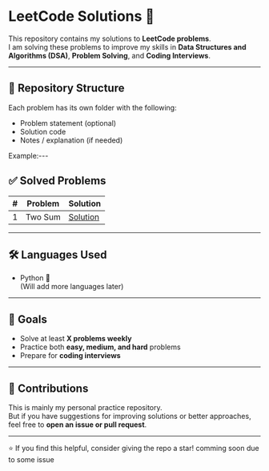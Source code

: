 # LeetCode Solutions 🚀

This repository contains my solutions to **LeetCode problems**.  
I am solving these problems to improve my skills in **Data Structures and Algorithms (DSA)**, **Problem Solving**, and **Coding Interviews**.

---

## 📂 Repository Structure
Each problem has its own folder with the following:
- Problem statement (optional)
- Solution code
- Notes / explanation (if needed)

Example:---

## ✅ Solved Problems
| # | Problem | Solution |
|---|----------|----------|
| 1 | Two Sum | [Solution](./1-two-sum) |

---

## 🛠️ Languages Used
- Python 🐍  
(Will add more languages later)

---

## 📌 Goals
- Solve at least **X problems weekly**
- Practice both **easy, medium, and hard** problems
- Prepare for **coding interviews**

---

## 🤝 Contributions
This is mainly my personal practice repository.  
But if you have suggestions for improving solutions or better approaches, feel free to **open an issue or pull request**.

---

⭐ If you find this helpful, consider giving the repo a star!
comming soon due to some issue
